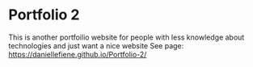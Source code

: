 # Portfolio 2
 This is another portfoilio website for people with less knowledge about technologies and just want  a nice website
 See page: https://daniellefiene.github.io/Portfolio-2/
